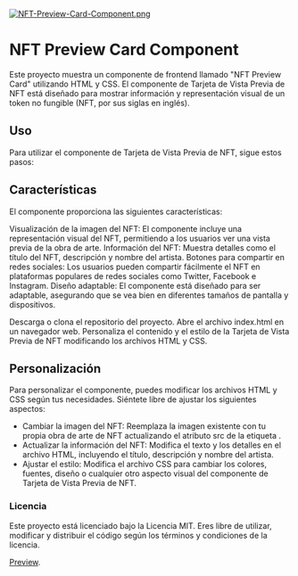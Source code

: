 [![NFT-Preview-Card-Component.png](https://i.postimg.cc/MpbF9VM3/NFT-Preview-Card-Component.png)](https://postimg.cc/yDxjdJT0)

# NFT Preview Card Component

Este proyecto muestra un componente de frontend llamado "NFT Preview Card" utilizando HTML y CSS. El componente de Tarjeta de Vista Previa de NFT está diseñado para mostrar información y representación visual de un token no fungible (NFT, por sus siglas en inglés).

## Uso
Para utilizar el componente de Tarjeta de Vista Previa de NFT, sigue estos pasos:

## Características

El componente proporciona las siguientes características:

Visualización de la imagen del NFT: El componente incluye una representación visual del NFT, permitiendo a los usuarios ver una vista previa de la obra de arte.
Información del NFT: Muestra detalles como el título del NFT, descripción y nombre del artista.
Botones para compartir en redes sociales: Los usuarios pueden compartir fácilmente el NFT en plataformas populares de redes sociales como Twitter, Facebook e Instagram.
Diseño adaptable: El componente está diseñado para ser adaptable, asegurando que se vea bien en diferentes tamaños de pantalla y dispositivos.

Descarga o clona el repositorio del proyecto.
Abre el archivo index.html en un navegador web.
Personaliza el contenido y el estilo de la Tarjeta de Vista Previa de NFT modificando los archivos HTML y CSS.

## Personalización

Para personalizar el componente, puedes modificar los archivos HTML y CSS según tus necesidades. Siéntete libre de ajustar los siguientes aspectos:

- Cambiar la imagen del NFT: Reemplaza la imagen existente con tu propia obra de arte de NFT actualizando el atributo src de la etiqueta <img>.
- Actualizar la información del NFT: Modifica el texto y los detalles en el archivo HTML, incluyendo el título, descripción y nombre del artista.
- Ajustar el estilo: Modifica el archivo CSS para cambiar los colores, fuentes, diseño o cualquier otro aspecto visual del componente de Tarjeta de Vista Previa de NFT.

### Licencia
Este proyecto está licenciado bajo la Licencia MIT. Eres libre de utilizar, modificar y distribuir el código según los términos y condiciones de la licencia.


[Preview](https://criszmendoza.github.io/NFT-preview-card-component/).

